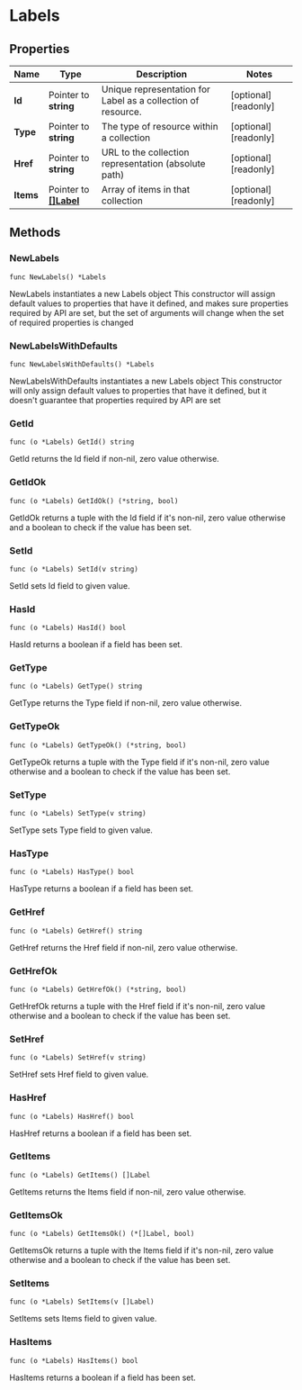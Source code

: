 # Labels

## Properties

|Name | Type | Description | Notes|
|------------ | ------------- | ------------- | -------------|
|**Id** | Pointer to **string** | Unique representation for Label as a collection of resource. | [optional] [readonly] |
|**Type** | Pointer to **string** | The type of resource within a collection | [optional] [readonly] |
|**Href** | Pointer to **string** | URL to the collection representation (absolute path) | [optional] [readonly] |
|**Items** | Pointer to [**[]Label**](Label.md) | Array of items in that collection | [optional] [readonly] |

## Methods

### NewLabels

`func NewLabels() *Labels`

NewLabels instantiates a new Labels object
This constructor will assign default values to properties that have it defined,
and makes sure properties required by API are set, but the set of arguments
will change when the set of required properties is changed

### NewLabelsWithDefaults

`func NewLabelsWithDefaults() *Labels`

NewLabelsWithDefaults instantiates a new Labels object
This constructor will only assign default values to properties that have it defined,
but it doesn't guarantee that properties required by API are set

### GetId

`func (o *Labels) GetId() string`

GetId returns the Id field if non-nil, zero value otherwise.

### GetIdOk

`func (o *Labels) GetIdOk() (*string, bool)`

GetIdOk returns a tuple with the Id field if it's non-nil, zero value otherwise
and a boolean to check if the value has been set.

### SetId

`func (o *Labels) SetId(v string)`

SetId sets Id field to given value.

### HasId

`func (o *Labels) HasId() bool`

HasId returns a boolean if a field has been set.

### GetType

`func (o *Labels) GetType() string`

GetType returns the Type field if non-nil, zero value otherwise.

### GetTypeOk

`func (o *Labels) GetTypeOk() (*string, bool)`

GetTypeOk returns a tuple with the Type field if it's non-nil, zero value otherwise
and a boolean to check if the value has been set.

### SetType

`func (o *Labels) SetType(v string)`

SetType sets Type field to given value.

### HasType

`func (o *Labels) HasType() bool`

HasType returns a boolean if a field has been set.

### GetHref

`func (o *Labels) GetHref() string`

GetHref returns the Href field if non-nil, zero value otherwise.

### GetHrefOk

`func (o *Labels) GetHrefOk() (*string, bool)`

GetHrefOk returns a tuple with the Href field if it's non-nil, zero value otherwise
and a boolean to check if the value has been set.

### SetHref

`func (o *Labels) SetHref(v string)`

SetHref sets Href field to given value.

### HasHref

`func (o *Labels) HasHref() bool`

HasHref returns a boolean if a field has been set.

### GetItems

`func (o *Labels) GetItems() []Label`

GetItems returns the Items field if non-nil, zero value otherwise.

### GetItemsOk

`func (o *Labels) GetItemsOk() (*[]Label, bool)`

GetItemsOk returns a tuple with the Items field if it's non-nil, zero value otherwise
and a boolean to check if the value has been set.

### SetItems

`func (o *Labels) SetItems(v []Label)`

SetItems sets Items field to given value.

### HasItems

`func (o *Labels) HasItems() bool`

HasItems returns a boolean if a field has been set.




